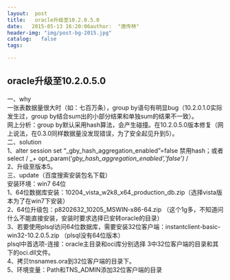 ```yaml
---
layout:  post
title:   oracle升级至10.2.0.5.0
date:   2015-05-13 16:20:06author:  "唐传林"
header-img: "img/post-bg-2015.jpg"
catalog:   false
tags:

---
```

##  **oracle升级至10.2.0.5.0**

一、why  
一张表数据量很大时（如：七百万条），group by语句有明显bug（10.2.0.1.0实际发生过，group
by结合sum出的小部分结果和单独sum的结果不一致）。  
网上分析：group
by默认采用hash算法，会产生碰撞。在10.2.0.5.0版本修复（网上说法，在0.3.0同样数据量没发现错误，为了安全起见升到5）。  
二、solution  
1、alter session set “_gby_hash_aggregation_enabled”=false 禁用hash；或者select /
_\+ opt_param(‘_gby_hash_aggregation_enabled’,’false’)_ /  
2、升级至版本5。  
三、update（百度搜索安装包名下载）  
安装环境：win7 64位  
1、64位数据库安装：10204_vista_w2k8_x64_production_db.zip（选择vista版本为了在win7下安装）  
2、64位升级包：p8202632_10205_MSWIN-x86-64.zip
（这个1g多，不知道问什么不能直接安装，安装时要求选择已安转oracle的目录）  
3、若要使用plsql访问64位数据库，需要安装32位客户端：instantclient-basic-win32-10.2.0.5.zip
（plsql没有64位版本）  
plsql中首选项-连接：oracle主目录和oci库分别选择 3中32位客户端的目录和其下的oci.dll文件。  
4、拷贝tnsnames.ora到32位客户端的目录下。  
5、环境变量：Path和TNS_ADMIN添加32位客户端的目录

